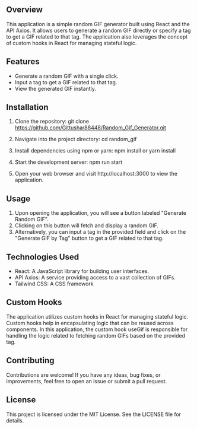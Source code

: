## Overview

This application is a simple random GIF generator built using React and the API Axios. It allows users to generate a random GIF directly or specify a tag to get a GIF related to that tag. The application also leverages the concept of custom hooks in React for managing stateful logic.

## Features

* Generate a random GIF with a single click.
* Input a tag to get a GIF related to that tag.
* View the generated GIF instantly.

## Installation

1. Clone the repository: git clone https://github.com/Gittushar88448/Random_Gif_Generator.git

2. Navigate into the project directory: cd random_gif

3. Install dependencies using npm or yarn: npm install or yarn install

4. Start the development server: npm run start

5. Open your web browser and visit http://localhost:3000 to view the application.

## Usage

1. Upon opening the application, you will see a button labeled "Generate Random GIF".
2. Clicking on this button will fetch and display a random GIF.
3. Alternatively, you can input a tag in the provided field and click on the "Generate GIF by Tag" button to get a GIF related to that tag.

## Technologies Used

* React: A JavaScript library for building user interfaces.
* API Axios: A service providing access to a vast collection of GIFs.
* Tailwind CSS: A CSS framework

## Custom Hooks

The application utilizes custom hooks in React for managing stateful logic. Custom hooks help in encapsulating logic that can be reused across components. In this application, the custom hook useGif is responsible for handling the logic related to fetching random GIFs based on the provided tag.

## Contributing

Contributions are welcome! If you have any ideas, bug fixes, or improvements, feel free to open an issue or submit a pull request.

## License

This project is licensed under the MIT License. See the LICENSE file for details.
